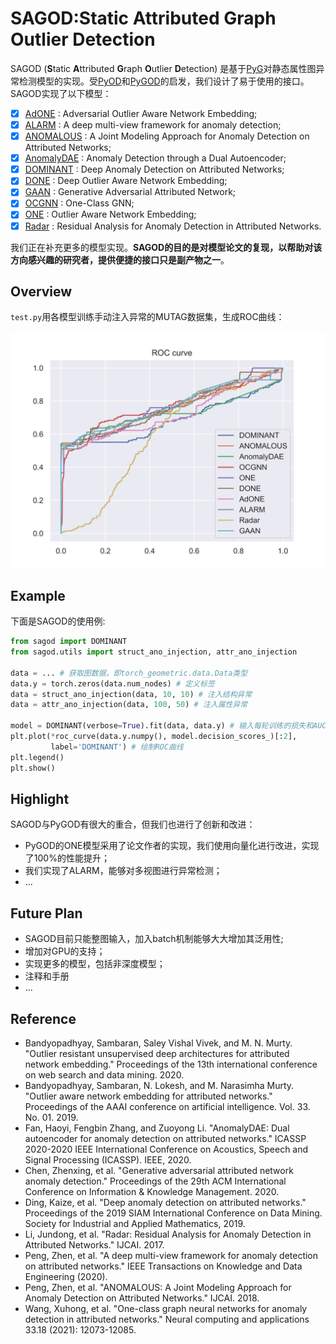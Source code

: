 # SAGOD:Static Attributed Graph Outlier Detection

SAGOD (**S**tatic **A**ttributed **G**raph **O**utlier **D**etection) 是基于[PyG](https://www.pyg.org/)对静态属性图异常检测模型的实现。受[PyOD](https://github.com/yzhao062/pyod)和[PyGOD](https://github.com/pygod-team/pygod)的启发，我们设计了易于使用的接口。SAGOD实现了以下模型：

- [x] [AdONE](#done) : Adversarial Outlier Aware Network Embedding;
- [x] [ALARM](#alarm) : A deep multi-view framework for anomaly detection;
- [x] [ANOMALOUS](#anomalous) : A Joint Modeling Approach for Anomaly Detection on Attributed Networks;
- [x] [AnomalyDAE](#dae) : Anomaly Detection through a Dual Autoencoder;
- [x] [DOMINANT](#dominant) : Deep Anomaly Detection on Attributed Networks;
- [x] [DONE](#done) : Deep Outlier Aware Network Embedding;
- [x] [GAAN](#gaan) : Generative Adversarial Attributed Network;
- [x] [OCGNN](#ocgnn) : One-Class GNN;
- [x] [ONE](#one) : Outlier Aware Network Embedding;
- [x] [Radar](#radar) : Residual Analysis for Anomaly Detection in Attributed Networks.

我们正在补充更多的模型实现。**SAGOD的目的是对模型论文的复现，以帮助对该方向感兴趣的研究者，提供便捷的接口只是副产物之一**。

## Overview

`test.py`用各模型训练手动注入异常的MUTAG数据集，生成ROC曲线：

![eval](src/eval.png)

## Example

下面是SAGOD的使用例:

```python
from sagod import DOMINANT
from sagod.utils import struct_ano_injection, attr_ano_injection

data = ... # 获取图数据，即torch_geometric.data.Data类型
data.y = torch.zeros(data.num_nodes) # 定义标签
data = struct_ano_injection(data, 10, 10) # 注入结构异常
data = attr_ano_injection(data, 100, 50) # 注入属性异常

model = DOMINANT(verbose=True).fit(data, data.y) # 输入每轮训练的损失和AUC值
plt.plot(*roc_curve(data.y.numpy(), model.decision_scores_)[:2],
         label='DOMINANT') # 绘制ROC曲线
plt.legend()
plt.show()
```

## Highlight

SAGOD与PyGOD有很大的重合，但我们也进行了创新和改进：

- PyGOD的ONE模型采用了论文作者的实现，我们使用向量化进行改进，实现了100%的性能提升；
- 我们实现了ALARM，能够对多视图进行异常检测；
- ...

## Future Plan

- SAGOD目前只能整图输入，加入batch机制能够大大增加其泛用性;
- 增加对GPU的支持；
- 实现更多的模型，包括非深度模型；
- 注释和手册
- ...

## Reference

- <span id="done">Bandyopadhyay, Sambaran, Saley Vishal Vivek, and M. N. Murty. "Outlier resistant unsupervised deep architectures for attributed network embedding." Proceedings of the 13th international conference on web search and data mining. 2020.</span>
- <span id='one'>Bandyopadhyay, Sambaran, N. Lokesh, and M. Narasimha Murty. "Outlier aware network embedding for attributed networks." Proceedings of the AAAI conference on artificial intelligence. Vol. 33. No. 01. 2019.</span>
- <span id='dae'>Fan, Haoyi, Fengbin Zhang, and Zuoyong Li. "AnomalyDAE: Dual autoencoder for anomaly detection on attributed networks." ICASSP 2020-2020 IEEE International Conference on Acoustics, Speech and Signal Processing (ICASSP). IEEE, 2020.</span>
- <span id='gaan'>Chen, Zhenxing, et al. "Generative adversarial attributed network anomaly detection." Proceedings of the 29th ACM International Conference on Information & Knowledge Management. 2020.</span>
- <span id='dominant'>Ding, Kaize, et al. "Deep anomaly detection on attributed networks." Proceedings of the 2019 SIAM International Conference on Data Mining. Society for Industrial and Applied Mathematics, 2019.</span>
- <span id='radar'>Li, Jundong, et al. "Radar: Residual Analysis for Anomaly Detection in Attributed Networks." IJCAI. 2017.</span>
- <span id='alarm'>Peng, Zhen, et al. "A deep multi-view framework for anomaly detection on attributed networks." IEEE Transactions on Knowledge and Data Engineering (2020).</span>
- <span id='anomalous'>Peng, Zhen, et al. "ANOMALOUS: A Joint Modeling Approach for Anomaly Detection on Attributed Networks." IJCAI. 2018.</span>
- <span id='ocgnn'>Wang, Xuhong, et al. "One-class graph neural networks for anomaly detection in attributed networks." Neural computing and applications 33.18 (2021): 12073-12085.</span>

